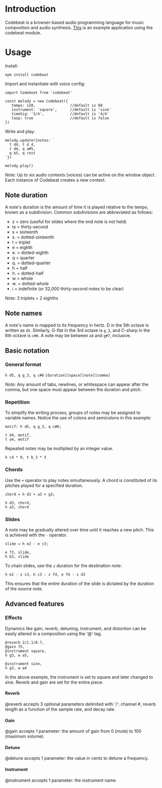 
# Introduction
Codebeat is a browser-based audio programming language for music composition and audio synthesis. [This](https://kebo.herokuapp.com) is an example application using the codebeat module.

# Usage  
Install:

~~~
npm install codebeat
~~~

Import and instantiate with voice config: 

~~~
import Codebeat from 'codebeat'

const melody = new Codebeat({  
   tempo: 128,                //default is 60
   instrument: 'square',      //default is 'sine'
   timeSig: '3/4',            //default is '4/4'
   loop: true                 //default is false  
})
~~~

Write and play:

~~~
melody.update({notes: `
  t d4, t d_4,
  t d4, q a#5,
  q b5, q rest
`})

melody.play()
~~~

_Note:_ Up to six audio contexts (voices) can be active on the window object. Each instance of Codebeat creates a new context.

## Note duration
A note's duration is the amount of time it is played relative to the tempo, known as a subdivision.
Common subdivisions are abbreviated as follows:

* z = zero (useful for slides where the end note is not held)
* ts = thirty-second  
* s = sixteenth  
* s. = dotted-sixteenth  
* t = triplet  
* e = eighth  
* e. = dotted-eighth    
* q = quarter  
* q. = dotted-quarter  
* h = half  
* h. = dotted-half   
* w = whole
* w. = dotted-whole
* i = indefinite (or 32,000 thirty-second notes to be clear)

_Note:_ 3 triplets = 2 eighths

## Note names
A note's name is mapped to its frequency in hertz. D in the 5th octave is written as `d5`. Similarly, G-flat in the 3rd octave is `g_3`, and C-sharp in the 6th octave is `c#6`. A note may be between `a0` and `g#7`, inclusive.

## Basic notation

### General format   
`h d5, q g_3, q c#6`
`[duration][space][note][comma]`

_Note:_ Any amount of tabs, newlines, or whitespace can appear after the comma, but one space must appear between the duration and pitch. 

### Repetition
To simplify the writing process, groups of notes may be assigned to variable names. Notice the use of colons and semicolons in this example: 

~~~
motif: h d5, q g_3, q c#6;

t d4, motif,
t a4, motif
~~~

Repeated notes may be multiplied by an integer value.

~~~
h c4 * 8, t b_3 * 3
~~~

### Chords
Use the `+` operator to play notes simultaneously. A chord is constituted of its pitches played for a specified duration.

~~~
chord = h d3 + a3 + g3;

h d3, chord,
h a3, chord
~~~

### Slides
A note may be gradually altered over time until it reaches a new pitch. This is achieved with the `-` operator.

~~~
slide = h e2 - e c3;

e f3, slide,
h b3, slide
~~~

To chain slides, use the `z` duration for the destination note:

~~~
h e2 - z c3, h c3 - z f4, e f4 - z d3
~~~

This ensures that the entire duration of the slide is dictated by the duration of the source note.

## Advanced features

### Effects

Dynamics like gain, reverb, detuning, instrument, and distortion can be easily altered in a composition using the '@' tag.

~~~
@reverb 2/1.1/0.7,
@gain 75,
@instrument square,
h g3, w a5,

@instrument sine,
h g3, w a4
~~~

In the above example, the instrument is set to square and later changed to sine. Reverb and gain are set for the entire piece. 

#### Reverb

@reverb accepts 3 optional parameters delimited with '/': channel #, reverb length as a function of the sample rate, and decay rate. 

#### Gain

@gain accepts 1 parameter: the amount of gain from 0 (mute) to 100 (maximum volume).

#### Detune

@detune accepts 1 parameter: the value in cents to detune a frequency.

#### Instrument

@instrument accepts 1 parameter: the instrument name.